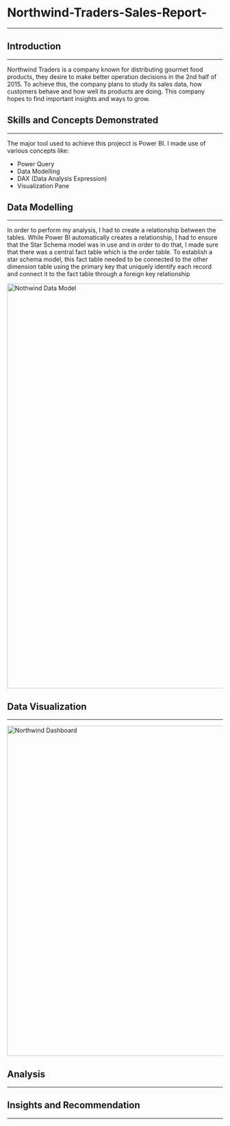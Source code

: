 # Northwind-Traders-Sales-Report-
---
## Introduction
---
Northwind Traders is a company known for distributing gourmet food products, they desire to make better operation decisions in the 2nd half of 2015. To achieve this, the company plans to study its sales data, how customers behave and how well its products are doing. This company hopes to find important insights and ways to grow. 
## Skills and Concepts Demonstrated 
---
 The major tool used to achieve this projecct is Power BI. I made use of various concepts like:
 - Power Query
 - Data Modelling
 - DAX (Data Analysis Expression)
 - Visualization Pane 
  
## Data Modelling 
---
In order to perform my analysis, I had to create a relationship between the tables. While Power BI automatically creates a relationship, I had to ensure that the Star Schema model was in use and in order to do that, I made sure that there was a central fact table which is the order table. To establish a star schema model, this fact table needed to be connected to the other dimension table using the primary key that uniquely identify each record and connect it to the fact table through a foreign key relationship  

<img width="943" alt="Nothwind Data Model " src="https://github.com/user-attachments/assets/3812e4de-8f90-49f5-a63c-7884e831d19b">


## Data Visualization 
---
<img width="769" alt="Northwind Dashboard " src="https://github.com/user-attachments/assets/197dcca4-142d-42f4-a1f2-7460d4f6c0a9">



## Analysis 
---
## Insights and Recommendation
---

